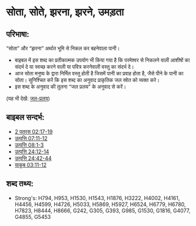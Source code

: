 # सोता, सोते, झरना, झरने, उमड़ता #

## परिभाषा: ##

“सोता” और “झरना” अर्थात भूमि से निकल कर बहनेवाला पानी।

* बाइबल में इस शब्द का प्रतीकात्मक उपयोग भी किया गया है कि परमेश्वर से निकलने वाली आशीषों का संदर्भ दे या स्वच्छ करने वाली या पवित्र करनेवाली वस्तु का संदर्भ दे।
* आज सोता मनुष्य के द्वारा निर्मित वस्तु होती है जिसमें पानी का प्रवाह होता है, जैसे पीने के पानी का सोता। सुनिश्चित करें कि इस शब्द का अनुवाद प्राकृतिक जल स्रोत को व्यक्त करे।
* इस शब्द के अनुवाद की तुलना “जल प्रलय” के अनुवाद से करें।

(यह भी देखें: [जल-प्रलय](../other/flood.md))

## बाइबल सन्दर्भ: ##

* [2 पतरस 02:17-19](rc://hi/tn/help/2pe/02/17)
* [उत्पत्ति 07:11-12](rc://hi/tn/help/gen/07/11)
* [उत्पत्ति 08:1-3](rc://hi/tn/help/gen/08/01)
* [उत्पत्ति 24:12-14](rc://hi/tn/help/gen/24/12)
* [उत्पत्ति 24:42-44](rc://hi/tn/help/gen/24/42)
* [याकूब 03:11-12](rc://hi/tn/help/jas/03/11)

## शब्द तथ्य: ##

* Strong's: H794, H953, H1530, H1543, H1876, H3222, H4002, H4161, H4456, H4599, H4726, H5033, H5869, H5927, H6524, H6779, H6780, H7823, H8444, H8666, G242, G305, G393, G985, G1530, G1816, G4077, G4855, G5453
